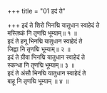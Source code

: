 +++
title = "01 इदं ते"

+++
इदं ते शिरो भिनद्मि यातुधान स्वाहेदं ते  
मस्तिष्कं नि तृणद्मि भूम्याम्॥ १ ॥  
इदं ते हनू भिनद्मि यातुधान स्वाहेदं ते  
जिह्वा नि तृणद्मि भूम्याम्॥ २ ॥  
इदं ते ग्रीवा भिनद्मि यातुधान स्वाहेदं ते  
स्कन्धा नि तृणद्मि भूम्याम्॥ ३ ॥  
इदं ते अंसौ भिनद्मि यातुधान स्वाहेदं ते  
बाहू नि तृणद्मि भूम्याम् ॥ ४ ॥